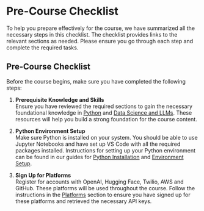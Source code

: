 # Pre-Course Checklist

To help you prepare effectively for the course, we have summarized all the necessary steps in this checklist. The checklist provides links to the relevant sections as needed. Please ensure you go through each step and complete the required tasks.

## Pre-Course Checklist

Before the course begins, make sure you have completed the following steps:

1. **Prerequisite Knowledge and Skills**  
   Ensure you have reviewed the required sections to gain the necessary foundational knowledge in [Python](learning-python.md) and [Data Science and LLMs](data-science.md). These resources will help you build a strong foundation for the course content.

2. **Python Environment Setup**  
   Make sure Python is installed on your system. You should be able to use Jupyter Notebooks and have set up VS Code with all the required packages installed. Instructions for setting up your Python environment can be found in our guides for [Python Installation](python-installation.md) and [Environment Setup](python-environments.md).

3. **Sign Up for Platforms**  
   Register for accounts with OpenAI, Hugging Face, Twilio, AWS and GitHub. These platforms will be used throughout the course. Follow the instructions in the [Platforms](platforms.md) section to ensure you have signed up for these platforms and retrieved the necessary API keys.